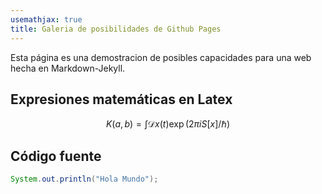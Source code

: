 ```yaml
---
usemathjax: true
title: Galeria de posibilidades de Github Pages
---
```


Esta página es una demostracion de posibles capacidades para una web hecha en Markdown-Jekyll.


## Expresiones matemáticas en Latex

$$  K(a,b) = \int \mathcal{D}x(t) \exp(2\pi i S[x]/\hbar)  $$

## Código fuente 

```java
System.out.println("Hola Mundo");
```


